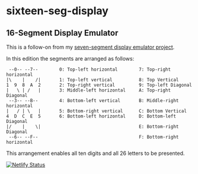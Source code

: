 # sixteen-seg-display
16-Segment Display Emulator
---
This is a follow-on from my [seven-segment display emulator project](https://github.com/TracyGJG/seven-seg-display/blob/master/README.md).

In this edition the segments are arranged as follows:

     --0-- --7--        0: Top-left horizontal        7: Top-right horizontal
    |\    |    /|       1: Top-left vertical          8: Top Vertical
    1  9  8  A  2       2: Top-right vertical         9: Top-left Diagonal
    |   \ | /   |       3: Middle-left horizontal     A: Top-right Diagonal
     --3-- --B--        4: Bottom-left vertical       B: Middle-right horizontal
    |   / | \   |       5: Bottom-right vertical      C: Bottom Vertical
    4  D  C  E  5       6: Bottom-left horizontal     D: Bottom-left Diagonal
    |/    |    \|                                     E: Bottom-right Diagonal
     --6-- --F--                                      F: Bottom-right horizontal

This arrangement enables all ten digits and all 26 letters to be presented.

[![Netlify Status](https://api.netlify.com/api/v1/badges/3453fa36-4b33-46fa-a86e-e7e8fc3d4caa/deploy-status)](https://app.netlify.com/sites/sixteen-segment-display-emulator/deploys)

